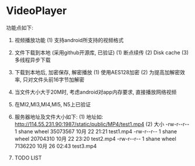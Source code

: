# VideoPlayer
功能点如下:

1. 视频播放功能
(1) 支持android所支持的视频格式

2. 文件下载到本地 (采用github开源库, 已验证)
(1) 断点续传
(2) Disk cache
(3) 多线程异步下载

3. 下载到本地后, 加密保存, 解密播放
(1) 使用AES128加密
(2) 为提高加解密效率, 只对文件头前16字节加解密

4. 当文件大小大于20M时, 考虑android对app内存要求, 直接播放网络视频

5. 在MI2,MI3,MI4,MI5, N5上已验证

6. 服务器地址及文件大小如下:
(1) 地址如: http://114.55.231.90:1987/static/public/MP4/test1.mp4
(2) 大小
-rw-r--r-- 1 shane wheel 35073567 10月 22 21:21 test1.mp4
-rw-r--r-- 1 shane wheel 20704310 10月 22 23:20 test2.mp4
-rw-r--r-- 1 shane wheel  7136220 10月 26 02:43 test3.mp4

7. TODO LIST







